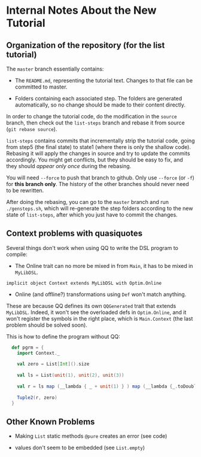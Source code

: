 # Internal Notes About the New Tutorial

## Organization of the repository (for the list tutorial)

The `master` branch essentially contains:

 - The `README.md`, representing the tutorial text. Changes to that file can be committed to master.
 
 - Folders containing each associated step. The folders are generated automatically, so no change should be made to their content directly.
 
In order to change the tutorial code, do the modification in the `source` branch,
then check out the `list-steps` branch and rebase it from source (`git rebase source`).

`list-steps` contains commits that incrementally strip the tutorial code,
going from step5 (the final state) to state1 (where there is only the shallow code).
Rebasing it will apply the changes in source and try to update the commits accordingly.
You might get conflicts, but they should be easy to fix, and they should _appear only once_ during the rebasing.

You will need `--force` to push that branch to github. Only use `--force` (or `-f`) for **this branch only**.
The history of the other branches should never need to be rewritten.

After doing the rebasing, you can go to the `master` branch and run `./gensteps.sh`, which will re-generate the step folders according to the new state of `list-steps`, after which you just have to commit the changes.


## Context problems with quasiquotes

Several things don't work when using QQ to write the DSL program to compile:
 * The Online trait can no more be mixed in from `Main`, it has to be mixed in `MyLibDSL`.
 ```
 implicit object Context extends MyLibDSL with Optim.Online
 ```
 * Online (and offline?) transformations using `Def` won't match anything.

These are because QQ defines its own `QQGenerated` trait that extends `MyLibDSL`. Indeed, it won't see the overloaded defs in `Optim.Online`, and it won't register the symbols in the right place, which is `Main.Context` (the last problem should be solved soon).

This is how to define the program without QQ:

```scala
  def pgrm = {
    import Context._
    
    val zero = List[Int]().size
      
    val ls = List(unit(1), unit(2), unit(3))
    
    val r = ls map (__lambda { _ + unit(1) } ) map (__lambda {_.toDouble })
    
    Tuple2(r, zero)
  }
```


## Other Known Problems

 * Making `List` static methods `@pure` creates an error (see code)
 
 * values don't seem to be embedded (see `List.empty`)





